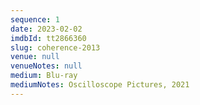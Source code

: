```yaml
---
sequence: 1
date: 2023-02-02
imdbId: tt2866360
slug: coherence-2013
venue: null
venueNotes: null
medium: Blu-ray
mediumNotes: Oscilloscope Pictures, 2021
---
```


